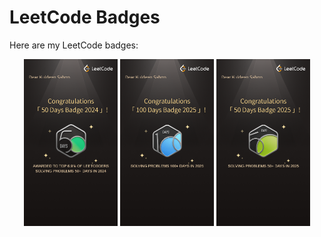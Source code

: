 # LeetCode Badges

Here are my LeetCode badges:

<p align="center">
  <img src="2024-50.png" alt="2024 - 50 Problems" width="150"/>
  <img src="2025-100.png" alt="2025 - 100 Problems" width="150"/>
  <img src="2025-50.png" alt="2025 - 50 Problems" width="150"/>
</p>
